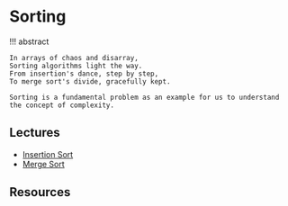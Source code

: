 # Sorting


!!! abstract

    In arrays of chaos and disarray,
    Sorting algorithms light the way.
    From insertion's dance, step by step,
    To merge sort's divide, gracefully kept.

    Sorting is a fundamental problem as an example for us to understand the concept of complexity.

## Lectures

- [Insertion Sort](insertion_sort.md)
- [Merge Sort](merge_sort.md)

## Resources


